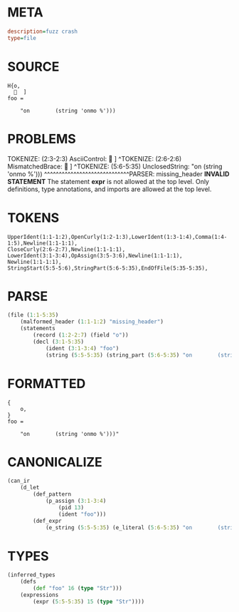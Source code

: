 # META
~~~ini
description=fuzz crash
type=file
~~~
# SOURCE
~~~roc
H{o,
    ]
foo =

    "on        (string 'onmo %')))
~~~
# PROBLEMS
TOKENIZE: (2:3-2:3) AsciiControl:
    ]
  ^TOKENIZE: (2:6-2:6) MismatchedBrace:
    ]
     ^TOKENIZE: (5:6-5:35) UnclosedString:
    "on        (string 'onmo %')))
     ^^^^^^^^^^^^^^^^^^^^^^^^^^^^^PARSER: missing_header
**INVALID STATEMENT**
The statement **expr** is not allowed at the top level.
Only definitions, type annotations, and imports are allowed at the top level.

# TOKENS
~~~zig
UpperIdent(1:1-1:2),OpenCurly(1:2-1:3),LowerIdent(1:3-1:4),Comma(1:4-1:5),Newline(1:1-1:1),
CloseCurly(2:6-2:7),Newline(1:1-1:1),
LowerIdent(3:1-3:4),OpAssign(3:5-3:6),Newline(1:1-1:1),
Newline(1:1-1:1),
StringStart(5:5-5:6),StringPart(5:6-5:35),EndOfFile(5:35-5:35),
~~~
# PARSE
~~~clojure
(file (1:1-5:35)
	(malformed_header (1:1-1:2) "missing_header")
	(statements
		(record (1:2-2:7) (field "o"))
		(decl (3:1-5:35)
			(ident (3:1-3:4) "foo")
			(string (5:5-5:35) (string_part (5:6-5:35) "on        (string 'onmo %')))")))))
~~~
# FORMATTED
~~~roc
{
	o,
}
foo = 

	"on        (string 'onmo %')))"
~~~
# CANONICALIZE
~~~clojure
(can_ir
	(d_let
		(def_pattern
			(p_assign (3:1-3:4)
				(pid 13)
				(ident "foo")))
		(def_expr
			(e_string (5:5-5:35) (e_literal (5:6-5:35) "on        (string 'onmo %')))")))))
~~~
# TYPES
~~~clojure
(inferred_types
	(defs
		(def "foo" 16 (type "Str")))
	(expressions
		(expr (5:5-5:35) 15 (type "Str"))))
~~~